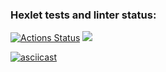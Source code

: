 ### Hexlet tests and linter status:
[![Actions Status](https://github.com/SidorovVladimir/frontend-project-44/workflows/hexlet-check/badge.svg)](https://github.com/SidorovVladimir/frontend-project-44/actions)
<a href="https://codeclimate.com/github/SidorovVladimir/Mind-Games/maintainability"><img src="https://api.codeclimate.com/v1/badges/b0bc7734ef7f3930d8f3/maintainability" /></a>

[![asciicast](https://asciinema.org/a/et3Q01t1jPaeFXVBAg0bukauh.svg)](https://asciinema.org/a/et3Q01t1jPaeFXVBAg0bukauh)